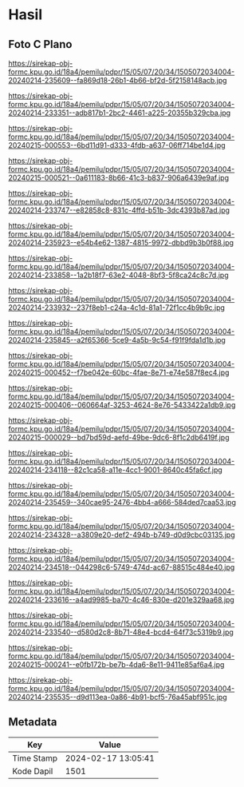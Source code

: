 # Hasil

## Foto C Plano

https://sirekap-obj-formc.kpu.go.id/18a4/pemilu/pdpr/15/05/07/20/34/1505072034004-20240214-235609--fa869d18-26b1-4b66-bf2d-5f2158148acb.jpg

https://sirekap-obj-formc.kpu.go.id/18a4/pemilu/pdpr/15/05/07/20/34/1505072034004-20240214-233351--adb817b1-2bc2-4461-a225-20355b329cba.jpg

https://sirekap-obj-formc.kpu.go.id/18a4/pemilu/pdpr/15/05/07/20/34/1505072034004-20240215-000553--6bd11d91-d333-4fdb-a637-06ff714be1d4.jpg

https://sirekap-obj-formc.kpu.go.id/18a4/pemilu/pdpr/15/05/07/20/34/1505072034004-20240215-000521--0a611183-8b66-41c3-b837-906a6439e9af.jpg

https://sirekap-obj-formc.kpu.go.id/18a4/pemilu/pdpr/15/05/07/20/34/1505072034004-20240214-233747--e82858c8-831c-4ffd-b51b-3dc4393b87ad.jpg

https://sirekap-obj-formc.kpu.go.id/18a4/pemilu/pdpr/15/05/07/20/34/1505072034004-20240214-235923--e54b4e62-1387-4815-9972-dbbd9b3b0f88.jpg

https://sirekap-obj-formc.kpu.go.id/18a4/pemilu/pdpr/15/05/07/20/34/1505072034004-20240214-233858--1a2b18f7-63e2-4048-8bf3-5f8ca24c8c7d.jpg

https://sirekap-obj-formc.kpu.go.id/18a4/pemilu/pdpr/15/05/07/20/34/1505072034004-20240214-233932--237f8eb1-c24a-4c1d-81a1-72f1cc4b9b9c.jpg

https://sirekap-obj-formc.kpu.go.id/18a4/pemilu/pdpr/15/05/07/20/34/1505072034004-20240214-235845--a2f65366-5ce9-4a5b-9c54-f91f9fda1d1b.jpg

https://sirekap-obj-formc.kpu.go.id/18a4/pemilu/pdpr/15/05/07/20/34/1505072034004-20240215-000452--f7be042e-60bc-4fae-8e71-e74e587f8ec4.jpg

https://sirekap-obj-formc.kpu.go.id/18a4/pemilu/pdpr/15/05/07/20/34/1505072034004-20240215-000406--060664af-3253-4624-8e76-5433422a1db9.jpg

https://sirekap-obj-formc.kpu.go.id/18a4/pemilu/pdpr/15/05/07/20/34/1505072034004-20240215-000029--bd7bd59d-aefd-49be-9dc6-8f1c2db6419f.jpg

https://sirekap-obj-formc.kpu.go.id/18a4/pemilu/pdpr/15/05/07/20/34/1505072034004-20240214-234118--82c1ca58-a11e-4cc1-9001-8640c45fa6cf.jpg

https://sirekap-obj-formc.kpu.go.id/18a4/pemilu/pdpr/15/05/07/20/34/1505072034004-20240214-235459--340cae95-2476-4bb4-a666-584ded7caa53.jpg

https://sirekap-obj-formc.kpu.go.id/18a4/pemilu/pdpr/15/05/07/20/34/1505072034004-20240214-234328--a3809e20-def2-494b-b749-d0d9cbc03135.jpg

https://sirekap-obj-formc.kpu.go.id/18a4/pemilu/pdpr/15/05/07/20/34/1505072034004-20240214-234518--044298c6-5749-474d-ac67-88515c484e40.jpg

https://sirekap-obj-formc.kpu.go.id/18a4/pemilu/pdpr/15/05/07/20/34/1505072034004-20240214-233616--a4ad9985-ba70-4c46-830e-d201e329aa68.jpg

https://sirekap-obj-formc.kpu.go.id/18a4/pemilu/pdpr/15/05/07/20/34/1505072034004-20240214-233540--d580d2c8-8b71-48e4-bcd4-64f73c5319b9.jpg

https://sirekap-obj-formc.kpu.go.id/18a4/pemilu/pdpr/15/05/07/20/34/1505072034004-20240215-000241--e0fb172b-be7b-4da6-8e11-9411e85af6a4.jpg

https://sirekap-obj-formc.kpu.go.id/18a4/pemilu/pdpr/15/05/07/20/34/1505072034004-20240214-235535--d9d113ea-0a86-4b91-bcf5-76a45abf951c.jpg


## Metadata

| Key        | Value               |
| ---------- | ------------------- |
| Time Stamp | 2024-02-17 13:05:41 |
| Kode Dapil | 1501                |



